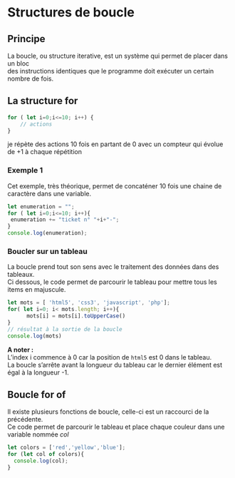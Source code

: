 # Structures de boucle
## Principe
La boucle, ou structure iterative, est un système qui permet de placer dans un bloc  
des instructions identiques que le programme doit exécuter un certain nombre de fois. 
 
## La structure for
```js 
for ( let i=0;i<=10; i++) {
    // actions
}
```
je répète des actions 10 fois en partant de 0 avec un compteur qui évolue de +1 à chaque répétition
### Exemple 1
Cet exemple, très théorique, permet de concaténer 10 fois une chaine de caractère dans une variable.  
```js
let enumeration = "";
for ( let i=0;i<=10; i++){
 enumeration += "ticket n° "+i+"-";
}
console.log(enumeration);

```
### Boucler sur un tableau
La boucle prend tout son sens avec le traitement des données dans des tableaux.  
Ci dessous, le code permet de parcourir le tableau pour mettre tous les items en majuscule.
 
```javascript
let mots = [ 'html5', 'css3', 'javascript', 'php'];
for( let i=0; i< mots.length; i++){  
      mots[i] = mots[i].toUpperCase()
}
// résultat à la sortie de la boucle
console.log(mots)
```
__A noter :__  
	L’index i commence à 0 car la position de `html5` est 0 dans le tableau.  
	La boucle s’arrête avant la longueur du tableau car le dernier élément est égal à la longueur -1.

## Boucle for of
Il existe plusieurs fonctions de boucle, celle-ci est un raccourci de la précédente.  
Ce code permet de parcourir le tableau et place chaque couleur dans une variable nommée _col_
```javascript
let colors = ['red','yellow','blue'];
for (let col of colors){
  console.log(col);
}
```
